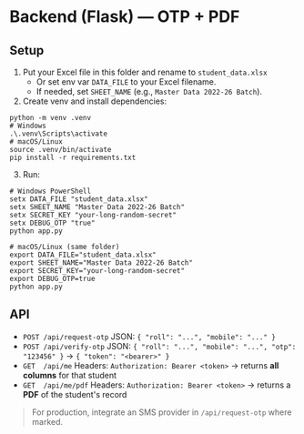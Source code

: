 # Backend (Flask) — OTP + PDF
## Setup
1) Put your Excel file in this folder and rename to `student_data.xlsx`
   - Or set env var `DATA_FILE` to your Excel filename.
   - If needed, set `SHEET_NAME` (e.g., `Master Data 2022-26 Batch`).
2) Create venv and install dependencies:
```
python -m venv .venv
# Windows
.\.venv\Scripts\activate
# macOS/Linux
source .venv/bin/activate
pip install -r requirements.txt
```
3) Run:
```
# Windows PowerShell
setx DATA_FILE "student_data.xlsx"
setx SHEET_NAME "Master Data 2022-26 Batch"
setx SECRET_KEY "your-long-random-secret"
setx DEBUG_OTP "true"
python app.py
```
```
# macOS/Linux (same folder)
export DATA_FILE="student_data.xlsx"
export SHEET_NAME="Master Data 2022-26 Batch"
export SECRET_KEY="your-long-random-secret"
export DEBUG_OTP=true
python app.py
```

## API
- `POST /api/request-otp`  JSON: `{ "roll": "...", "mobile": "..." }`
- `POST /api/verify-otp`   JSON: `{ "roll": "...", "mobile": "...", "otp": "123456" }` -> `{ "token": "<bearer>" }`
- `GET  /api/me`           Headers: `Authorization: Bearer <token>` -> returns **all columns** for that student
- `GET  /api/me/pdf`       Headers: `Authorization: Bearer <token>` -> returns a **PDF** of the student's record

> For production, integrate an SMS provider in `/api/request-otp` where marked.
